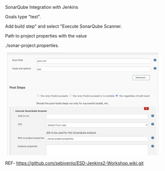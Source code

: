 SonarQube Integration with Jenkins


Goals type "test".

Add build step" and select "Execute SonarQube Scanner.

 Path to project properties with the value 
 
 ./sonar-project.properties.


![alt text](https://github.com/kalyanamp/jenkins-SonarQube/blob/master/SonarQube.png?raw=true)


REF- https://github.com/sebivenlo/ESD-Jenkins2-Workshop.wiki.git
